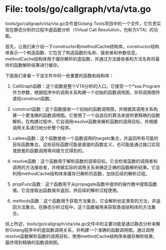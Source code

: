 # File: tools/go/callgraph/vta/vta.go

tools/go/callgraph/vta/vta.go文件是Golang Tools项目中的一个文件，它负责实现在静态分析的过程中虚函数分析（Virtual Call Resolution，也称为VTA）的功能。

首先，让我们来介绍一下constructor和methodCache结构体。constructor结构体表示一个构造函数，它包含了构造函数的名称、接收者和参数信息。methodCache结构体用于缓存解析的虚函数，并通过方法接收者和方法名称将最终的函数解析结果进行缓存。

下面我们来看一下该文件中的一些重要的函数和结构体：

1. CallGraph函数：这个函数是整个VTA分析的入口。它接受一个*ssa.Program作为参数，根据程序中的调用关系构建一个初始的函数调用图，并将调用图传递给construct函数。

2. construct函数：这个函数接收一个初始的函数调用图，并根据其调用关系构建一个更准确的函数调用图。它使用了一个自适应的算法来提供更精确的函数解析。在构建过程中，它会调用resolve函数来解析函数的调用目标，并根据调用关系递归地分析整个程序。

3. callees函数：这个函数接收一个函数调用的targets集合，并返回所有可能的目标函数集合。这些目标函数可能是直接的函数定义，也可能是通过接口实现或嵌套的函数调用等间接方式得到的。

4. resolve函数：这个函数用于解析函数的调用目标。它会检查函数的调用者和调用的方法接收者，并根据实际的调用关系来确定正确的函数解析结果。它会利用methodCache结构体来缓存已解析的函数，加快后续的解析过程。

5. propFunc函数：这个函数用于从propagate函数中提供的操作数中提取函数值。它会提取出函数值并返回，供后续的解析过程使用。

6. methods函数：这个函数用于获取方法集合。它会解析给定类型的方法，并返回方法集合。在静态分析过程中，这个函数被用来获取类或结构体的方法集合。

综上所述，tools/go/callgraph/vta/vta.go文件中的主要功能是通过静态分析来解析Golang程序中的虚函数调用关系，并构建一个准确的函数调用图。通过调用resolve函数解析函数的调用目标，使用methodCache结构体来缓存解析结果，最终得到精确的函数调用图。

